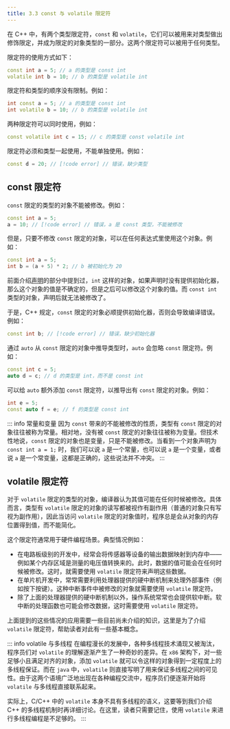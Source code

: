 ```yaml
---
title: 3.3 const 与 volatile 限定符
---
```


在 C++ 中，有两个类型限定符，`const` 和 `volatile`，它们可以被用来对类型做出修饰限定，并成为限定的对象类型的一部分。这两个限定符可以被用于任何类型。

限定符的使用方式如下：
```cpp
const int a = 5; // a 的类型是 const int
volatile int b = 10; // b 的类型是 volatile int
```

限定符和类型的顺序没有限制。例如：
```cpp
int const a = 5; // a 的类型是 const int
int volatile b = 10; // b 的类型是 volatile int
```

两种限定符可以同时使用，例如：
```cpp
const volatile int c = 15; // c 的类型是 const volatile int
```

限定符必须和类型一起使用，不能单独使用。例如：
```cpp
const d = 20; // [!code error] // 错误，缺少类型
```

## const 限定符

`const` 限定的类型的对象不能被修改。例如：
```cpp
const int a = 5;
a = 10; // [!code error] // 错误，a 是 const 类型，不能被修改
```

但是，只要不修改 `const` 限定的对象，可以在任何表达式里使用这个对象。例如：
```cpp
const int a = 5;
int b = (a + 5) * 2; // b 被初始化为 20 
```

前面介绍[声明](../02-program-structure/declaration.md)的部分中提到过，`int` 这样的对象，如果声明时没有提供初始化器，那么这个对象的值是不确定的，但是之后可以修改这个对象的值。而 `const int` 类型的对象，声明后就无法被修改了。

于是，C++ 规定，`const` 限定的对象必顺提供初始化器，否则会导致编译错误。例如：
```cpp
const int b; // [!code error] // 错误，缺少初始化器
```

通过 `auto` 从 `const` 限定的对象中推导类型时，`auto` 会忽略 `const` 限定符。例如：
```cpp
const int c = 5;
auto d = c; // d 的类型是 int，而不是 const int
```

可以给 `auto` 额外添加 `const` 限定符，以推导出有 `const` 限定的对象。例如：
```cpp
int e = 5;
const auto f = e; // f 的类型是 const int
```

::: info 常量和变量
因为 `const` 带来的不能被修改的性质，类型有 `const` 限定的对象往往被称为常量。相对地，没有被 `const` 限定的对象往往被称为变量。但技术性地说，`const` 限定的对象也是变量，只是不能被修改。当看到一个对象声明为 `const int a = 1;` 时，我们可以说 `a` 是一个常量，也可以说 `a` 是一个变量，或者说 `a` 是一个常变量，这都是正确的，这些说法并不冲突。
:::

## volatile 限定符

对于 `volatile` 限定的类型的对象，编译器认为其值可能在任何时候被修改。具体而言，类型有 `volatile` 限定的对象的读写都被视作有副作用（普通的对象只有写视为副作用），因此当访问 `volatile` 限定的对象值时，程序总是会从对象的内存位置得到值，而不能简化。

这个限定符通常用于硬件编程场景。典型情况例如：

- 在电路板级别的开发中，经常会将传感器等设备的输出数据映射到内存中——例如某个内存区域是测量的电压值转换来的。此时，数据的值可能会在任何时候被修改。这时，就需要使用 `volatile` 限定符来声明这些数据。
- 在单片机开发中，常常需要利用处理器提供的硬中断机制来处理外部事件（例如按下按键）。这种中断事件中被修改的对象就需要使用 `volatile` 限定符。
- 除了上面的处理器提供的硬中断机制以外，操作系统常常也会提供软中断。软中断的处理函数也可能会修改数据，这时需要使用 `volatile` 限定符。

上面提到的这些情况的应用需要一些目前尚未介绍的知识，这里是为了介绍 `volatile` 限定符，帮助读者对此有一些基本概念。

::: info volatile 与多线程
在编程漫长的发展中，各种多线程技术涌现又被淘汰，程序员们对 `volatile` 的理解逐渐产生了一种奇妙的差异。在 `x86` 架构下，对一些足够小且满足对齐的对象，添加 `volatile` 就可以令这样的对象得到一定程度上的多线程保证。而在 `java` 中，`volatile` 则直接写明了用来保证多线程之间的可见性。由于这两个语境广泛地出现在各种编程交流中，程序员们便逐渐开始将 `volatile` 与多线程直接联系起来。

实际上，C/C++ 中的 `volatile` 本身不具有多线程的语义，这要等到我们介绍 C++ 的多线程机制时再详细讨论。在这里，读者只需要记住，使用 `volatile` 来进行多线程编程是不足够的。
:::

